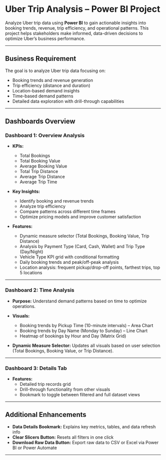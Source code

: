 # Uber Trip Analysis – Power BI Project
Analyze Uber trip data using **Power BI** to gain actionable insights into booking trends, revenue, trip efficiency, and operational patterns. This project helps stakeholders make informed, data-driven decisions to optimize Uber’s business performance.

---

## Business Requirement
The goal is to analyze Uber trip data focusing on:
- Booking trends and revenue generation  
- Trip efficiency (distance and duration)  
- Location-based demand insights  
- Time-based demand patterns  
- Detailed data exploration with drill-through capabilities  
---
## Dashboards Overview
### Dashboard 1: Overview Analysis
- **KPIs:**  
  - Total Bookings  
  - Total Booking Value  
  - Average Booking Value  
  - Total Trip Distance  
  - Average Trip Distance  
  - Average Trip Time  

- **Key Insights:**  
  - Identify booking and revenue trends  
  - Analyze trip efficiency  
  - Compare patterns across different time frames  
  - Optimize pricing models and improve customer satisfaction  

- **Features:**  
  - Dynamic measure selector (Total Bookings, Booking Value, Trip Distance)  
  - Analysis by Payment Type (Card, Cash, Wallet) and Trip Type (Day/Night)  
  - Vehicle Type KPI grid with conditional formatting  
  - Daily booking trends and peak/off-peak analysis  
  - Location analysis: frequent pickup/drop-off points, farthest trips, top 5 locations  
---
### Dashboard 2: Time Analysis
- **Purpose:** Understand demand patterns based on time to optimize operations.
- **Visuals:**  
  - Booking trends by Pickup Time (10-minute intervals) – Area Chart  
  - Booking trends by Day Name (Monday to Sunday) – Line Chart  
  - Heatmap of bookings by Hour and Day (Matrix Grid)  

- **Dynamic Measure Selector:** Updates all visuals based on user selection (Total Bookings, Booking Value, or Trip Distance).

---

### Dashboard 3: Details Tab

- **Features:**  
  - Detailed trip records grid  
  - Drill-through functionality from other visuals  
  - Bookmark to toggle between filtered and full dataset views  

---

## Additional Enhancements

- **Data Details Bookmark:** Explains key metrics, tables, and data refresh info  
- **Clear Slicers Button:** Resets all filters in one click  
- **Download Raw Data Button:** Export raw data to CSV or Excel via Power BI or Power Automate  

---
